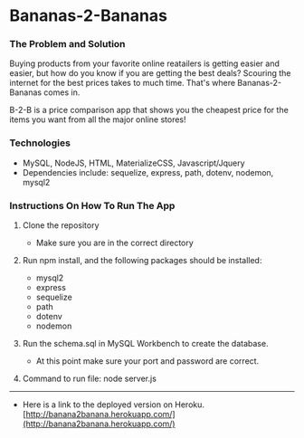 # Bananas-2-Bananas

### The Problem and Solution

Buying products from your favorite online reatailers is getting easier and easier, but how do you know if you are getting the best deals? Scouring the internet for the best prices takes to much time. That's where Bananas-2-Bananas comes in.

B-2-B is a price comparison app that shows you the cheapest price for the items you want from all the major online stores!

### Technologies

* MySQL, NodeJS, HTML, MaterializeCSS, Javascript/Jquery
* Dependencies include: sequelize, express, path, dotenv, nodemon, mysql2

### Instructions On How To Run The App

1. Clone the repository

    * Make sure you are in the correct directory 

2. Run npm install, and the following packages should be installed:

    * mysql2
    * express
    * sequelize
    * path
    * dotenv
    * nodemon

3. Run the schema.sql in MySQL Workbench to create the database.

    * At this point make sure your port and password are correct.

4. Command to run file: node server.js


- - - - - - - - - - - - - - - - - -
* Here is a link to the deployed version on Heroku. [http://banana2banana.herokuapp.com/](http://banana2banana.herokuapp.com/)

